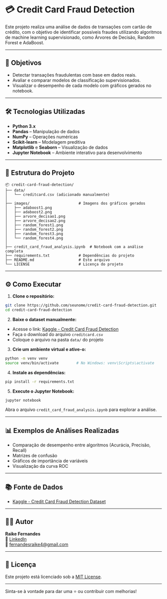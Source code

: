 # 💳 Credit Card Fraud Detection

Este projeto realiza uma análise de dados de transações com cartão de crédito, com o objetivo de identificar possíveis fraudes utilizando algoritmos de machine learning supervisionado, como Árvores de Decisão, Random Forest e AdaBoost.

---

## 🎯 Objetivos

- Detectar transações fraudulentas com base em dados reais.
- Avaliar e comparar modelos de classificação supervisionados.
- Visualizar o desempenho de cada modelo com gráficos gerados no notebook.

---

## 🛠️ Tecnologias Utilizadas

- **Python 3.x**
- **Pandas** – Manipulação de dados
- **NumPy** – Operações numéricas
- **Scikit-learn** – Modelagem preditiva
- **Matplotlib** e **Seaborn** – Visualização de dados
- **Jupyter Notebook** – Ambiente interativo para desenvolvimento

---

## 📁 Estrutura do Projeto

```
📦 credit-card-fraud-detection/
├── data/                       
│   └── creditcard.csv (adicionado manualmente) 
│
├── images/                      # Imagens dos gráficos gerados
│   ├── adaboost1.png
│   ├── adaboost2.png
│   ├── arvore_decisao1.png
│   ├── arvore_decisao2.png
│   ├── random_forest1.png
│   ├── random_forest2.png
│   ├── random_forest3.png
│   └── random_forest4.png
│
├── credit_card_fraud_analysis.ipynb  # Notebook com a análise completa
├── requirements.txt             # Dependências do projeto
├── README.md                    # Este arquivo
└── LICENSE                      # Licença do projeto
```

---

## ⚙️ Como Executar

1. **Clone o repositório:**

```bash
git clone https://github.com/seunome/credit-card-fraud-detection.git
cd credit-card-fraud-detection
```

2. **Baixe o dataset manualmente:**

- Acesse o link: [Kaggle - Credit Card Fraud Detection](https://www.kaggle.com/datasets/mlg-ulb/creditcardfraud)
- Faça o download do arquivo `creditcard.csv`
- Coloque o arquivo na pasta `data/` do projeto

3. **Crie um ambiente virtual e ative-o:**

```bash
python -m venv venv
source venv/bin/activate        # No Windows: venv\Scripts\activate
```

4. **Instale as dependências:**

```bash
pip install -r requirements.txt
```

5. **Execute o Jupyter Notebook:**

```bash
jupyter notebook
```

Abra o arquivo `credit_card_fraud_analysis.ipynb` para explorar a análise.

---

## 📊 Exemplos de Análises Realizadas

- Comparação de desempenho entre algoritmos (Acurácia, Precisão, Recall)
- Matrizes de confusão
- Gráficos de importância de variáveis
- Visualização da curva ROC

---

## 📚 Fonte de Dados

- [Kaggle - Credit Card Fraud Detection Dataset](https://www.kaggle.com/datasets/mlg-ulb/creditcardfraud)

---

## 🙋‍♂️ Autor

**Raike Fernandes**  
🔗 [LinkedIn](https://www.linkedin.com/in/raike-fernandes/)  
📧 fernandesraike4@gmail.com

---

## 📄 Licença

Este projeto está licenciado sob a [MIT License](LICENSE).

---

Sinta-se à vontade para dar uma ⭐ ou contribuir com melhorias!
